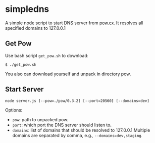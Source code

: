 simpledns
=========

A simple node script to start DNS server from
[pow.cx](https://github.com/37signals/pow). It resolves all specified domains to
127.0.0.1

Get Pow
-------

Use bash script `get_pow.sh` to download:

    $ ./get_pow.sh
    
You also can download yourself and unpack in directory pow.

Start Server
------------

    node server.js [--pow=./pow/0.3.2] [--port=20560] [--domains=dev]

Options:

-  `pow`: path to unpacked pow.
-  `port`: which port the DNS server should listen to.
-  `domains`: list of domains that should be resolved to 127.0.0.1 Multiple
              domains are separated by comma, e.g., `--domains=dev,staging`.
